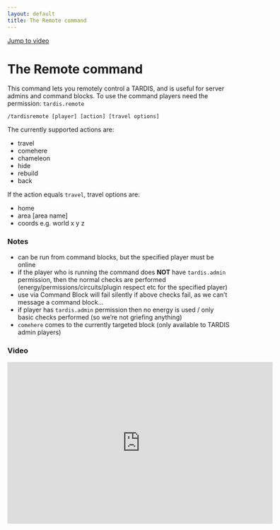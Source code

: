 ```yaml
---
layout: default
title: The Remote command
---
```


[Jump to video](#video)

# The Remote command

This command lets you remotely control a TARDIS, and is useful for server admins and command blocks. To use the command players need the permission: `tardis.remote`

    /tardisremote [player] [action] [travel options]

The currently supported actions are:

- travel
- comehere
- chameleon
- hide
- rebuild
- back

If the action equals `travel`, travel options are:

- home
- area [area name]
- coords e.g. world x y z

### Notes

- can be run from command blocks, but the specified player must be online
- if the player who is running the command does **NOT** have `tardis.admin` permission, then the normal checks are performed (energy/permissions/circuits/plugin respect etc for the specified player)
- use via Command Block will fail silently if above checks fail, as we can’t message a command block...
- if player has `tardis.admin` permission then no energy is used / only basic checks performed (so we’re not griefing anything)
- `comehere` comes to the currently targeted block (only available to TARDIS admin players)

### Video
<iframe width="600" height="366" src="https://www.youtube.com/embed/VypqSYls1QM0" frameborder="0" allowfullscreen></iframe>